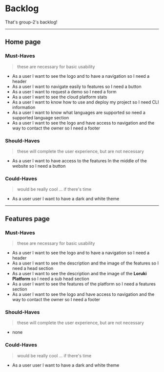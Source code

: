 # Backlog

That's group-2's backlog!

---

## Home page

### Must-Haves

> these are necessary for basic usability

- As a user I want to see the logo and to have a navigation so I need a header
- As a user I want to navigate easily to features so I need a button
- As a user I want to request a demo so I need a form
- As a user I want to see the cloud platform stats
- As a user I want to know how to use and deploy my project so I need CLI
  information
- As a user I want to know what languages are supported so need a supported
  language section
- As a user I want to see the logo and have access to navigation and the way to
  contact the owner so I need a footer

### Should-Haves

> these will complete the user experience, but are not necessary

- As a user I want to have access to the features In the middle of the website
  so I need a button

### Could-Haves

> would be really cool ... if there's time

- As a user user I want to have a dark and white theme

---

## Features page

### Must-Haves

> these are necessary for basic usability

- As a user I want to see the logo and to have a navigation so I need a header
- As a user I want to see the description and the image of the features so I
  need a head section
- As a user I want to see the description and the image of the **Loruki
  Platform** so I need a sub head section
- As a user I want to see the features of the platform so I need a features
  section
- As a user I want to see the logo and have access to navigation and the way to
  contact the owner so I need a footer

### Should-Haves

> these will complete the user experience, but are not necessary

- none

### Could-Haves

> would be really cool ... if there's time

- As a user user I want to have a dark and white theme
